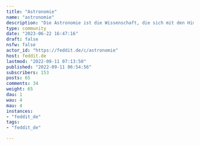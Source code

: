 ```yaml
---
title: "Astronomie" 
name: "astronomie"
description: "Die Astronomie ist die Wissenschaft, die sich mit den Himmelskörpern, deren Bewegungen und deren Entwicklungen beschäftigt.::: spoiler AttributionAstronomy icon created by [Freepik](https://www.flaticon.com/free-icons/astronomy) - Flaticon:::"
type: community
date: "2023-06-22 16:47:16"
draft: false
nsfw: false
actor_id: "https://feddit.de/c/astronomie"
host: feddit.de
lastmod: "2022-09-11 07:13:50"
published: "2022-09-11 06:54:56"
subscribers: 153
posts: 65
comments: 34
weight: 65
dau: 1
wau: 4
mau: 4
instances:
- "feddit_de"
tags: 
- "feddit_de"

---
```

